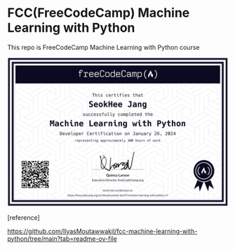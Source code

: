 # FCC(FreeCodeCamp) Machine Learning with Python


This repo is FreeCodeCamp Machine Learning with Python course




![img](img/fcc-ml-certification.png)





[reference]


https://github.com/IlyasMoutawwakil/fcc-machine-learning-with-python/tree/main?tab=readme-ov-file